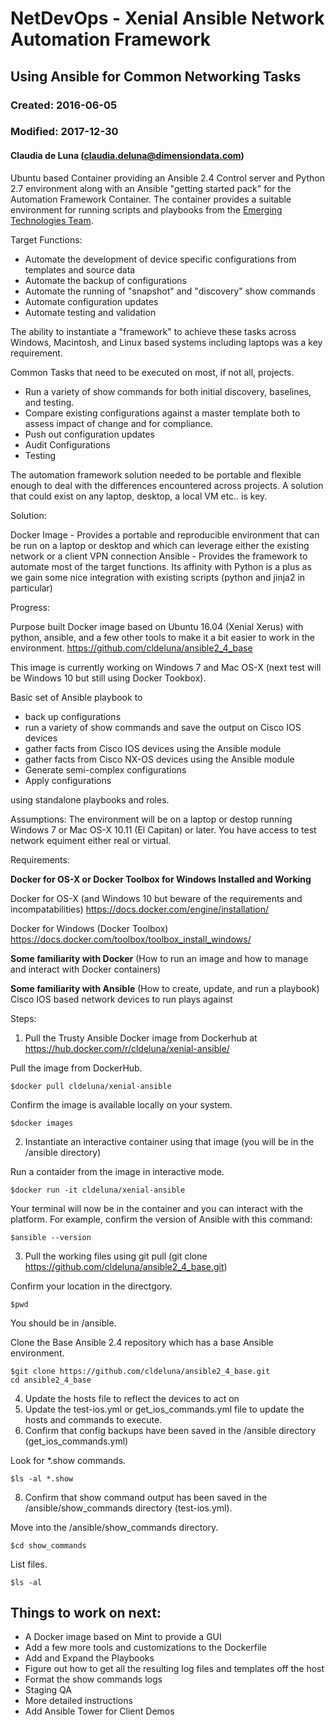 # NetDevOps - Xenial Ansible Network Automation Framework
## Using Ansible for Common Networking Tasks
### Created:  2016-06-05  
### Modified: 2017-12-30
#### Claudia de Luna (claudia.deluna@dimensiondata.com)

Ubuntu based Container providing an Ansible 2.4 Control server and Python 2.7 environment along with an Ansible "getting started pack" for the Automation Framework Container.  The container provides a suitable environment for running scripts and playbooks from the [Emerging Technologies Team](https://dimensiondata.sharepoint.com/teams/ncgg1/SitePages/Main.aspx).

Target Functions:
- Automate the development of device specific configurations from templates and source data
- Automate the backup of configurations
- Automate the running of "snapshot" and "discovery" show commands
- Automate configuration updates
- Automate testing and validation

The ability to instantiate a "framework" to achieve these tasks across Windows, Macintosh, and Linux based systems including laptops was a key requirement.

Common Tasks that need to be executed on most, if not all, projects.

* Run a variety of show commands for both initial discovery, baselines, and testing.
* Compare existing configurations against a master template both to assess impact of change and for compliance.
* Push out configuration updates
* Audit Configurations
* Testing

The automation framework solution needed to be portable and flexible enough to deal with the differences encountered across projects.  A solution that could exist on any laptop, desktop, a local VM etc.. is key.

Solution:

Docker Image - Provides a portable and reproducible environment that can be run on a laptop or desktop and which can leverage either the existing network or a client VPN connection
Ansible - Provides the framework to automate most of the target functions.  Its affinity with Python is a plus as we gain some nice integration with existing scripts (python and jinja2 in particular)


Progress:

Purpose built Docker image based on Ubuntu 16.04 (Xenial Xerus) with python, ansible, and a few other tools to make it a bit easier to work in the environment.
https://github.com/cldeluna/ansible2_4_base

This image is currently working on Windows 7 and Mac OS-X (next test will be Windows 10 but still using Docker Tookbox).

Basic set of Ansible playbook to 
- back up configurations 
- run a variety of show commands and save the output on Cisco IOS devices
- gather facts from Cisco IOS devices using the Ansible module
- gather facts from Cisco NX-OS devices using the Ansible module
- Generate semi-complex configurations
- Apply configurations

using standalone playbooks and roles.

Assumptions:
The environment will be on a laptop or destop running Windows 7 or Mac OS-X 10.11 (El Capitan) or later.
You have access to test network equiment either real or virtual.

Requirements:

 **Docker for OS-X or Docker Toolbox for Windows Installed and Working**

 Docker for OS-X (and Windows 10 but beware of the requirements and incompatabilities)
 https://docs.docker.com/engine/installation/

 Docker for Windows (Docker Toolbox)
 https://docs.docker.com/toolbox/toolbox_install_windows/

 **Some familiarity with Docker** (How to run an image and how to manage and interact with Docker containers)

 **Some familiarity with Ansible** (How to create, update, and run a playbook)
 Cisco IOS based network devices to run plays against
 

Steps:

1. Pull the Trusty Ansible Docker image from Dockerhub at https://hub.docker.com/r/cldeluna/xenial-ansible/

Pull the image from DockerHub.
```
$docker pull cldeluna/xenial-ansible
```
Confirm the image is available locally on your system.
```
$docker images
```
2. Instantiate an interactive container using that image (you will be in the /ansible directory)

Run a contaider from the image in interactive mode.
```
$docker run -it cldeluna/xenial-ansible
```
Your terminal will now be in the container and you can interact with the platform. For example, confirm the version of Ansible with this command:
```
$ansible --version
```
3. Pull the working files using git pull (git clone https://github.com/cldeluna/ansible2_4_base.git)

Confirm your location in the directgory.
```
$pwd
```
You should be in /ansible.

Clone the Base Ansible 2.4 repository which has a base Ansible environment.
```
$git clone https://github.com/cldeluna/ansible2_4_base.git
cd ansible2_4_base
```
4. Update the hosts file to reflect the devices to act on
6. Update the test-ios.yml or get_ios_commands.yml file to update the hosts and commands to execute.
7. Confirm that config backups have been saved in the /ansible directory (get_ios_commands.yml)

Look for *.show commands.
```
$ls -al *.show
```
8. Confirm that show command output has been saved in the /ansible/show_commands directory (test-ios.yml).

Move into the /ansible/show_commands directory.
```
$cd show_commands
```
List files.
```
$ls -al
```

## Things to work on next:

+ A Docker image based on Mint to provide a GUI
+ Add a few more tools and customizations to the Dockerfile
+ Add and Expand the Playbooks
+ Figure out how to get all the resulting log files and templates off the host
+ Format the show commands logs
+ Staging QA
+ More detailed instructions
+ Add Ansible Tower for Client Demos


<script src="https://gist.github.com/jonschlinkert/5854601.js"></script>